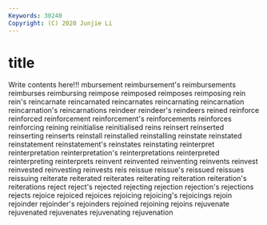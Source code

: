 ```yaml
---
Keywords: 30240
Copyright: (C) 2020 Junjie Li
---
```


# title

Write contents here!!!
mbursement 
reimbursement's 
reimbursements 
reimburses 
reimbursing 
reimpose 
reimposed 
reimposes
reimposing 
rein 
rein's 
reincarnate 
reincarnated 
reincarnates 
reincarnating 
reincarnation 
reincarnation's 
reincarnations
reindeer 
reindeer's 
reindeers 
reined 
reinforce 
reinforced 
reinforcement 
reinforcement's 
reinforcements 
reinforces
reinforcing 
reining 
reinitialise 
reinitialised 
reins 
reinsert 
reinserted 
reinserting 
reinserts 
reinstall
reinstalled 
reinstalling 
reinstate 
reinstated 
reinstatement 
reinstatement's 
reinstates 
reinstating 
reinterpret 
reinterpretation
reinterpretation's 
reinterpretations 
reinterpreted 
reinterpreting 
reinterprets 
reinvent 
reinvented 
reinventing 
reinvents 
reinvest
reinvested 
reinvesting 
reinvests 
reis 
reissue 
reissue's 
reissued 
reissues 
reissuing 
reiterate
reiterated 
reiterates 
reiterating 
reiteration 
reiteration's 
reiterations 
reject 
reject's 
rejected 
rejecting
rejection 
rejection's 
rejections 
rejects 
rejoice 
rejoiced 
rejoices 
rejoicing 
rejoicing's 
rejoicings
rejoin 
rejoinder 
rejoinder's 
rejoinders 
rejoined 
rejoining 
rejoins 
rejuvenate 
rejuvenated 
rejuvenates
rejuvenating 
rejuvenation 
